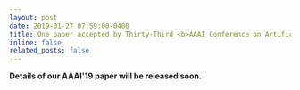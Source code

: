 ```yaml
---
layout: post
date: 2019-01-27 07:59:00-0400
title: One paper accepted by Thirty-Third <b>AAAI Conference on Artificial Intelligence</b> (<b>AAAI 2019</b>)! Acceptance rates&#58; 16.2&#37;, 1150&#47;7095.
inline: false
related_posts: false
---
```


<b> Details of our AAAI'19 paper will be released soon. </b>
